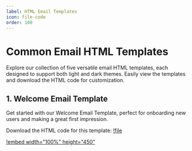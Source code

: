 ```yaml
---
label: HTML Email Templates
icon: file-code
order: 100
---
```


# Common Email HTML Templates

Explore our collection of five versatile email HTML templates, each designed to support both light and dark themes. Easily view the templates and download the HTML code for customization.

## 1. Welcome Email Template

Get started with our Welcome Email Template, perfect for onboarding new users and making a great first impression.

Download the HTML code for this template:
[!file](../../../static/code/templates/welcome-email/index.html)

[!embed width="100%" height="450"](../../../static/code/templates/welcome-email/index.html)
